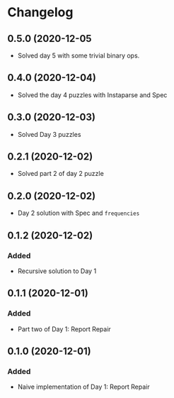 # Changelog

## 0.5.0 (2020-12-05

- Solved day 5 with some trivial binary ops.

## 0.4.0 (2020-12-04)

- Solved the day 4 puzzles with Instaparse and Spec

## 0.3.0 (2020-12-03)

- Solved Day 3 puzzles

## 0.2.1 (2020-12-02)

- Solved part 2 of day 2 puzzle

## 0.2.0 (2020-12-02)

- Day 2 solution with Spec and `frequencies`

## 0.1.2 (2020-12-02)

### Added

- Recursive solution to Day 1

## 0.1.1 (2020-12-01)

### Added

- Part two of Day 1: Report Repair

## 0.1.0 (2020-12-01)

### Added

- Naive implementation of Day 1: Report Repair
